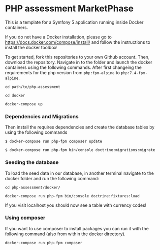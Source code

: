 # PHP assessment MarketPhase

This is a template for a Symfony 5 application running inside Docker containers.

If you do not have a Docker installation, please go to https://docs.docker.com/compose/install/ and follow the 
instructions to install the docker toolbox!

To get started, fork this repositories to your own Github account. Then, download the repository. Navigate in to the 
folder and launch the docker containers using the following commands. After first changeing the requirements for the 
php version from `php:fpm-alpine` to `php:7.4-fpm-alpine`.

```
cd path/to/php-assessment

cd docker

docker-compose up
```

### Dependencies and Migrations

Then install the requires dependencies and create the database tables by using the following commands

```
$ docker-compose run php-fpm composer update

$ docker-compose run php-fpm bin/console doctrine:migrations:migrate
```

### Seeding the database

To load the seed data in our database, in another terminal navigate to the docker folder and run the following command:

```
cd php-assessment/docker/

docker-compose run php-fpm bin/console doctrine:fixtures:load
```

If you visit localhost you should now see a table with currency codes!


### Using composer

If you want to use composer to install packages you can run it with the following command (also from within the docker directory).

```
docker-compose run php-fpm composer 
```



